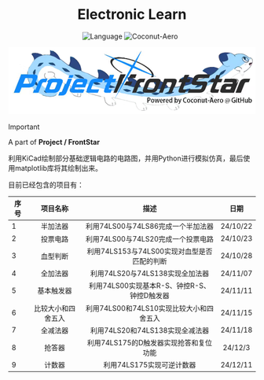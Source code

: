# <div align="center"> Electronic Learn </div>


<div align="center">
 <img src="https://img.shields.io/badge/Python-3776AB?logo=python&logoColor=white" alt="Language">
 <img src="https://img.shields.io/badge/Coconut-Aero-blue" alt="Coconut-Aero">
 <img src="https://img.shields.io/badge/PyCharm-000000.svg?logo=pycharm&logoColor=ffffff" alt="">
 <img src="https://img.shields.io/github/last-commit/Coconut-Aero/Electronic-Learn" alt="">

</div>

<p align="center">
    <img src="https://raw.githubusercontent.com/Coconut-Aero/Coconut-Aero/refs/heads/main/FrontStar.png" alt="Project FrontStar"> 
</p>


> [!IMPORTANT]
> A part of  **Project / FrontStar**

利用KiCad绘制部分基础逻辑电路的电路图，并用Python进行模拟仿真，最后使用matplotlib库将其绘制出来。

目前已经包含的项目有：

| 序号 |   项目名称    |              描述              |    日期    |
|----|:---------:|:----------------------------:|:--------:|
| 1  |   半加法器    |   利用74LS00与74LS86完成一个半加法器    | 24/10/22 |
| 2  |   投票电路    |   利用74LS00与74LS20完成一个投票电路    | 24/10/23 |
| 3  |   血型判断    | 利用74LS153与74LS00实现对血型是否匹配的判断 | 24/10/28 |
| 4  |   全加法器    |    利用74LS20与74LS138实现全加法器    | 24/11/07 |
| 5  |   基本触发器   | 利用74LS00实现基本R-S、钟控R-S、钟控D触发器 | 24/11/11 |
| 6  | 比较大小和四舍五入 |  利用74LS00和74LS10实现比较大小和四舍五入  | 24/11/15 |
| 7  |   全减法器    |    利用74LS20和74LS138实现全减法器    | 24/11/18 |
| 8  |    抢答器    |   利用74LS175的D触发器实现抢答和复位功能    | 24/12/3  |
| 9  |    计数器    |       利用74LS175实现可逆计数器       | 24/12/11 |